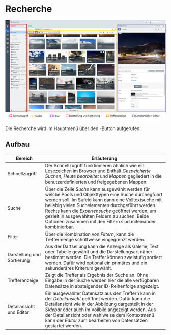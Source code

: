 # Recherche

![](search_structure.png)

Die Recherche wird im Hauptmenü über den  <i class="fa fa-search" aria-hidden="true"></i>-Button aufgerufen.

## Aufbau

|Bereich|Erläuterung|
|---|---|
|Schnellzugriff|Der Schnellzugriff funktionieren ähnlich wie ein Lesezeichen im Browser und Enthält *Gespeicherte Suchen*, *Heute bearbeitet* und *Mappen* gegliedert in die benutzerdefinierten und freigegebenen Mappen.|
|Suche|Über die Zeile *Suche* kann ausgewählt werden für welche Pools und Objekttypen eine Suche durchegführt werden soll. Im Sufeld kann dann eine Volltextsuche mit beliebig vielen Suchelementen durchgeführt werden. Rechts kann die *Expertensuche* geöffnet werden, um gezielt in ausgewählten Feldern zu suchen. Beide Optionen zusammen mit den Filtern sind miteinander kombinierbar.|
|Filter| Über die Kombination von *Filtern*, kann die Treffermenge schrittweise eingegrenzt werden. |
|Darstellung und Sortierung|Aus der Dartsellung kann die Anzeige als Galerie, Text oder Tabelle gewählt und die Darstellungsart näher bestimmt werden. Die Treffer können zweistufig sortiert werden. Dafür wird optional ein primäres und ein sekunderäres Kriterum gewählt.|
|Trefferanzeige|Zeigt die Treffer als Ergebnis der Suche an. Ohne Eingabe in der Suche werden hier die alle verfügbaren Datensätze in absteigender ID-Reihenfolge angezeigt.|
|Detailansicht und Editor| Ein ausgewählter Datensatz aus den Treffern kann in der *Detailansicht* geöffnet werden. Dafür kann die Detailansicht wie in der Abbildung dargestellt in der *Sidebar* oder auch im Vollbild angezeigt werden. Aus der Detailansicht oder wahlweise dem Kontextmenü kann der *Editor* zum bearbeiten von Datensätzen gestartet werden. |
